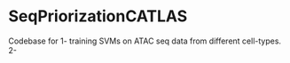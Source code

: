 # SeqPriorizationCATLAS
Codebase for 1- training SVMs on ATAC seq data from different cell-types. 2-
